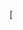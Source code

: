 
[<!DOCTYPE html>
<html lang="en">
  <head>
    <meta charset="UTF-8" />
    <meta name="viewport" content="width=device-width, initial-scale=1.0" />
    <title>Dark Chief's Personal Demo Web</title>
    <style>
      :root {
        --main-bg: #000;
        --glow-blue: #00f0ff;
        --highlight-yellow: #ffe600;
        --text-light: #ccc;
      }

      body {
        background-color: var(--main-bg);
        color: var(--highlight-yellow);
        font-family: "Segoe UI", sans-serif;
        margin: 0;
        padding: 0;
      }

      header {
        background: linear-gradient(to right, #000000, #002244);
        padding: 20px;
        box-shadow: 0 0 20px var(--glow-blue);
        text-align: center;
      }

      h1 {
        font-size: 2.5em;
        color: var(--glow-blue);
        text-shadow: 0 0 10px var(--glow-blue);
      }

      .gallery {
        display: flex;
        flex-wrap: wrap;
        justify-content: center;
        gap: 20px;
        padding: 40px 20px;
      }

      .art {
        border: 2px solid var(--glow-blue);
        border-radius: 10px;
        padding: 10px;
        background: #111;
        box-shadow: 0 0 10px var(--glow-blue);
        max-width: 300px;
        transition: transform 0.3s ease, box-shadow 0.3s ease;
      }

      .art:hover {
        transform: scale(1.05);
        box-shadow: 0 0 20px var(--highlight-yellow);
      }

      .art img {
        width: 100%;
        border-radius: 10px;
      }

      .art p {
        margin-top: 10px;
        color: var(--text-light);
      }

      .contact {
        background: #111;
        padding: 40px 20px;
        text-align: center;
      }

      .contact h2 {
        color: var(--highlight-yellow);
        margin-bottom: 20px;
      }

      .contact p {
        color: var(--text-light);
        margin: 5px 0;
      }

      footer {
        background: #000;
        padding: 20px;
        color: #666;
        font-size: 0.9em;
        text-align: center;
      }

      @media (max-width: 768px) {
        .gallery {
          flex-direction: column;
          align-items: center;
        }
      }
    </style>
  </head>
  <body>
    <header>
      <h1>Dark Chief's Personal Demo Web</h1>
      <p>My Art. My Voice. My Vision.</p>
    </header>

    <section class="gallery">
      <div class="art">
        <img
          src="https://i.ibb.co/xtmczCm2/476456030-1742347439661439-5098049306525920239-n.jpg"
          alt="Art 1"
        />
        <p>"Spirit of the Sea" – 2024</p>
      </div>
      <div class="art">
        <img
          src="https://i.ibb.co/0VpFqgmG/476932132-1742698492959667-7952671067325428594-n.jpg"
          alt="Art 2"
        />
        <p>"Warrior's Flame" – 2025</p>
      </div>
      <div class="art">
        <img
          src="https://i.ibb.co/XZmcq8DT/476462686-1742337259662457-8661363216769551072-n.jpg"
          alt="Art 3"
        />
        <p>"Cyber God" – 2024</p>
      </div>
    </section>

    <section class="contact">
      <h2>Contact Me</h2>
      <p>Email: kolaoibilly2223@gmail.com</p>
      <p>
        Facebook: <a href="https://www.facebook.com/billy.kolaoi" 
        style="color: var(--glow-blue)"
        >@Billy_CK
      </p>
      <p>
        Instagram:
        <a
          href="https://www.instagram.com/darkchief_art"
          style="color: var(--glow-blue)"
          >@darkchief_art</a
        >
      </p>
    </section>

    <footer>&copy; 2025 Billy C kolaoi. All rights reserved.</footer>
  </body>
</html>
Uploading index.html…]()[/* Global Styles */
* {
  margin: 0;
  padding: 0;
  box-sizing: border-box;
  font-family: "Segoe UI", Tahoma, Geneva, Verdana, sans-serif;
}

body {
  background-color: #0b0c10;
  color: #f0f0f0;
  line-height: 1.6;
  padding: 1rem;
}

/* Header */
header {
  text-align: center;
  padding: 2rem 1rem;
  background: linear-gradient(to right, #0f0c29, #302b63, #24243e);
  color: #00ccff;
  text-shadow: 0 0 10px #00ccff;
  border-bottom: 2px solid #00ccff;
}

header h1 {
  font-size: 2.5rem;
  letter-spacing: 2px;
}

/* Gallery Grid */
.gallery {
  display: grid;
  grid-template-columns: repeat(auto-fit, minmax(280px, 1fr));
  gap: 2rem;
  margin: 2rem 0;
}

/* Image Cards */
.artwork {
  background-color: #1f1f1f;
  border: 2px solid #333;
  padding: 1rem;
  border-radius: 12px;
  box-shadow: 0 0 10px #00000070;
  transition: transform 0.3s ease, box-shadow 0.3s ease;
}

.artwork:hover {
  transform: scale(1.03);
  box-shadow: 0 0 15px #00ccff;
}

.artwork img {
  width: 100%;
  border-radius: 8px;
  border: 1px solid #444;
}

/* Captions */
.artwork p {
  text-align: center;
  margin-top: 0.5rem;
  color: #ffdf00;
  font-weight: bold;
}

/* Footer / Contact */
footer {
  margin-top: 3rem;
  padding: 2rem 1rem;
  text-align: center;
  background: #101010;
  color: #aaa;
  border-top: 2px solid #00ccff;
}

footer a {
  color: #00ccff;
  text-decoration: none;
  transition: color 0.3s ease;
}

footer a:hover {
  color: #ffdf00;
}
Uploading styles.css…]()


